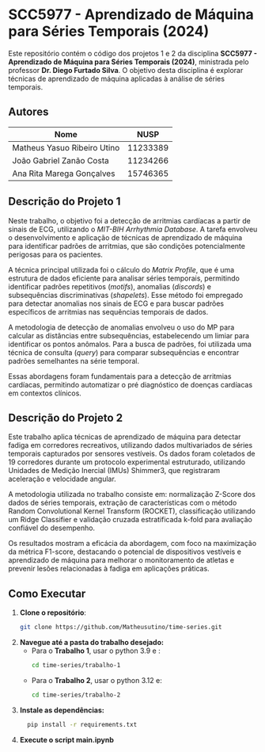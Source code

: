# SCC5977 - Aprendizado de Máquina para Séries Temporais (2024)

Este repositório contém o código dos projetos 1 e 2 da disciplina **SCC5977 - Aprendizado de Máquina para Séries Temporais (2024)**, ministrada pelo professor **Dr. Diego Furtado Silva**. O objetivo desta disciplina é explorar técnicas de aprendizado de máquina aplicadas à análise de séries temporais.

## Autores

| Nome                                     | NUSP       |
|------------------------------------------|------------|
| Matheus Yasuo Ribeiro Utino              | 11233389   |
| João Gabriel Zanão Costa                | 11234266   |
| Ana Rita Marega Gonçalves                | 15746365   |

## Descrição do Projeto 1

Neste trabalho, o objetivo foi a detecção de arritmias cardíacas a partir de sinais de ECG, utilizando o _MIT-BIH Arrhythmia Database_. A tarefa envolveu o desenvolvimento e aplicação de técnicas de aprendizado de máquina para identificar padrões de arritmias, que são condições potencialmente perigosas para os pacientes.

A técnica principal utilizada foi o cálculo do _Matrix Profile_, que é uma estrutura de dados eficiente para analisar séries temporais, permitindo identificar padrões repetitivos (_motifs_), anomalias (_discords_) e subsequências discriminativas (_shapelets_). Esse método foi empregado para detectar anomalias nos sinais de ECG e para buscar padrões específicos de arritmias nas sequências temporais de dados.

A metodologia de detecção de anomalias envolveu o uso do MP para calcular as distâncias entre subsequências, estabelecendo um limiar para identificar os pontos anômalos. Para a busca de padrões, foi utilizada uma técnica de consulta (_query_) para comparar subsequências e encontrar padrões semelhantes na série temporal.

Essas abordagens foram fundamentais para a detecção de arritmias cardíacas, permitindo automatizar o pré diagnóstico de doenças cardíacas em contextos clínicos.

## Descrição do Projeto 2

Este trabalho aplica técnicas de aprendizado de máquina para detectar fadiga em corredores recreativos, utilizando dados multivariados de séries temporais capturados por sensores vestíveis. Os dados foram coletados de 19 corredores durante um protocolo experimental estruturado, utilizando Unidades de Medição Inercial (IMUs) Shimmer3, que registraram aceleração e velocidade angular.

A metodologia utilizada no trabalho consiste em: normalização Z-Score dos dados de séries temporais, extração de características com o método Random Convolutional Kernel Transform (ROCKET), classificação utilizando um Ridge Classifier e validação cruzada estratificada k-fold para avaliação confiável do desempenho.

Os resultados mostram a eficácia da abordagem, com foco na maximização da métrica F1-score, destacando o potencial de dispositivos vestíveis e aprendizado de máquina para melhorar o monitoramento de atletas e prevenir lesões relacionadas à fadiga em aplicações práticas.

## Como Executar

1. **Clone o repositório**:
   ```bash
   git clone https://github.com/Matheusutino/time-series.git

2. **Navegue até a pasta do trabalho desejado:**
   - Para o **Trabalho 1**, usar o python 3.9 e :
     ```bash
     cd time-series/trabalho-1
     ```
   - Para o **Trabalho 2**, usar o python 3.12 e:
     ```bash
     cd time-series/trabalho-2
     ```
3. **Instale as dependências:**
   ```bash
     pip install -r requirements.txt
4. **Execute o script main.ipynb**

